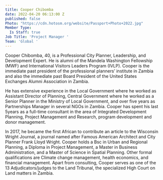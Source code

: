 ```yaml
---
title: Cooper Chibomba
date: 2022-04-20 06:13:00 Z
published: false
Photo: "https://cdn.hotosm.org/website/Passport+Photo+2022.jpg"
Member Type:
  Is Staff: true
Job Title: 'Project Manager '
Team: 'Global '
---
```


Cooper Chibomba, 40, is a Professional City Planner, Leadership, and Development Expert. He is alumni of the Mandela Washington Fellowship (MWF) and International Visitors Leaders Program (IVLP). Cooper is the immediate past president of the professional planners’ institute in Zambia and also the immediate past Board President of the United States Exchanges Alumni Association in Zambia. 

He has extensive experience in the Local Government where he worked as Assistant Director of Planning, Central Government where he worked as a Senior Planner in the Ministry of Local Government, and over five years as Partnerships Manager in several NGOs in Zambia. Cooper has spent his last 5years as a full-time consultant in the area of Integrated Development Planning, Project Management and Research, program development and donor management.

In 2017, he became the first African to contribute an article to the Wisconsin Wright Journal, a journal named after Famous American Architect and City Planner Frank Lloyd Wright. Cooper holds a Bsc in Urban and Regional Planning, a Diploma in Project Management, a Master in Business Administration, and a Master of Science in Spatial Planning. Other formal qualifications are Climate change management, health economics, and financial management.
Apart from consulting, Cooper serves as one of the 13 Adjudicators/judges to the Land Tribunal, the specialized High Court on Land matters in Zambia. 
